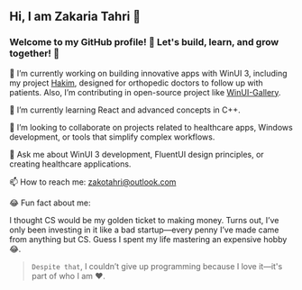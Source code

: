 ## Hi, I am Zakaria Tahri 👋

### Welcome to my GitHub profile! 🎉 Let's build, learn, and grow together! 🚀

🔭 I’m currently working on building innovative apps with WinUI 3, including my project [Hakim](https://github.com/Zakariathr22/Hakim), designed for orthopedic doctors to follow up with patients. Also, I’m contributing in open-source project like [WinUI-Gallery](https://github.com/microsoft/WinUI-Gallery).

🌱 I’m currently learning React and advanced concepts in C++.

👯 I’m looking to collaborate on projects related to healthcare apps, Windows development, or tools that simplify complex workflows.

💬 Ask me about WinUI 3 development, FluentUI design principles, or creating healthcare applications.  

📫 How to reach me: zakotahri@outlook.com

😂 Fun fact about me:

I thought CS would be my golden ticket to making money. Turns out, I’ve only been investing in it like a bad startup—every penny I’ve made came from anything but CS. Guess I spent my life mastering an expensive hobby 😂.
> `Despite that`, I couldn’t give up programming because I love it—it's part of who I am ❤️.
